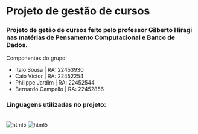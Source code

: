 
# Projeto de gestão de cursos

### Projeto de getão de cursos feito pelo professor Gilberto Hiragi nas matérias de Pensamento Computacional e Banco de Dados.

Componentes do grupo:
- Italo Sousa | RA: 22453930
- Caio Victor | RA: 22452254
- Philippe Jardim | RA: 22452544
- Bernardo Campello | RA: 22452856
### Linguagens utilizadas no projeto: 
<div style="display: inline_block"><br/>
    <img align="center" alt="html5" src="https://img.shields.io/badge/Python-14354C?style=for-the-badge&logo=python&logoColor=white" />
    <img align="center" alt="html5" src="https://img.shields.io/badge/MySQL-00000F?style=for-the-badge&logo=mysql&logoColor=white" />
</div>

##

